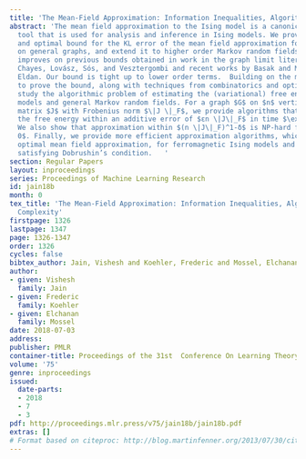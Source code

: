```yaml
---
title: 'The Mean-Field Approximation: Information Inequalities, Algorithms, and Complexity'
abstract: 'The mean field approximation to the Ising model is a canonical variational
  tool that is used for analysis and inference in Ising models. We provide a simple
  and optimal bound for the KL error of the mean field approximation for Ising models
  on general graphs, and extend it to higher order Markov random fields. Our bound
  improves on previous bounds obtained in work in the graph limit literature by Borgs,
  Chayes, Lovász, Sós, and Vesztergombi and recent works by Basak and Mukherjee, and
  Eldan. Our bound is tight up to lower order terms.  Building on the methods used
  to prove the bound, along with techniques from combinatorics and optimization,  we
  study the algorithmic problem of estimating the (variational) free energy for Ising
  models and general Markov random fields. For a graph $G$ on $n$ vertices and interaction
  matrix $J$ with Frobenius norm $\|J \|_F$, we provide algorithms that approximate
  the free energy within an additive error of $εn \|J\|_F$ in time $\exp(poly(1/ε))$.
  We also show that approximation within $(n \|J\|_F)^1-δ$ is NP-hard for every $δ>
  0$. Finally, we provide more efficient approximation algorithms, which find the
  optimal mean field approximation, for ferromagnetic Ising models and for Ising models
  satisfying Dobrushin’s condition.   '
section: Regular Papers
layout: inproceedings
series: Proceedings of Machine Learning Research
id: jain18b
month: 0
tex_title: 'The Mean-Field Approximation: Information Inequalities, Algorithms, and
  Complexity'
firstpage: 1326
lastpage: 1347
page: 1326-1347
order: 1326
cycles: false
bibtex_author: Jain, Vishesh and Koehler, Frederic and Mossel, Elchanan
author:
- given: Vishesh
  family: Jain
- given: Frederic
  family: Koehler
- given: Elchanan
  family: Mossel
date: 2018-07-03
address: 
publisher: PMLR
container-title: Proceedings of the 31st  Conference On Learning Theory
volume: '75'
genre: inproceedings
issued:
  date-parts:
  - 2018
  - 7
  - 3
pdf: http://proceedings.mlr.press/v75/jain18b/jain18b.pdf
extras: []
# Format based on citeproc: http://blog.martinfenner.org/2013/07/30/citeproc-yaml-for-bibliographies/
---
```

